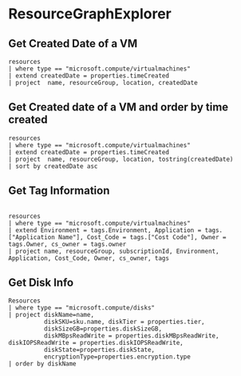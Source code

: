 # ResourceGraphExplorer

## Get Created Date of a VM
~~~~~
resources
| where type == "microsoft.compute/virtualmachines"
| extend createdDate = properties.timeCreated
| project  name, resourceGroup, location, createdDate
~~~~~

## Get Created date of a VM and order by time created
~~~~~
resources
| where type == "microsoft.compute/virtualmachines"
| extend createdDate = properties.timeCreated
| project  name, resourceGroup, location, tostring(createdDate)
| sort by createdDate asc 
~~~~~

## Get Tag Information
~~~~~

resources
| where type == "microsoft.compute/virtualmachines"
| extend Environment = tags.Environment, Application = tags.["Application Name"], Cost_Code = tags.["Cost Code"], Owner = tags.Owner, cs_owner = tags.owner
| project name, resourceGroup, subscriptionId, Environment, Application, Cost_Code, Owner, cs_owner, tags

~~~~~

## Get Disk Info
~~~~~
Resources
| where type == "microsoft.compute/disks"
| project diskName=name, 
          diskSKU=sku.name, diskTier = properties.tier, 
          diskSizeGB=properties.diskSizeGB,
          diskMBpsReadWrite = properties.diskMBpsReadWrite, diskIOPSReadWrite = properties.diskIOPSReadWrite,
          diskState=properties.diskState, 
          encryptionType=properties.encryption.type
| order by diskName
~~~~~
